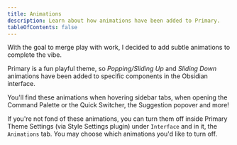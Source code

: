 ```yaml
---
title: Animations
description: Learn about how animations have been added to Primary.
tableOfContents: false
---
```


With the goal to merge play with work, I decided to add subtle animations to complete the vibe.

Primary is a fun playful theme, so *Popping/Sliding Up* and *Sliding Down* animations have been added to specific components in the Obsidian interface.

You'll find these animations when hovering sidebar tabs, when opening the Command Palette or the Quick Switcher, the Suggestion popover and more!

If you're not fond of these animations, you can turn them off inside Primary Theme Settings (via Style Settings plugin) under `Interface` and in it, the `Animations` tab. You may choose which animations you'd like to turn off.